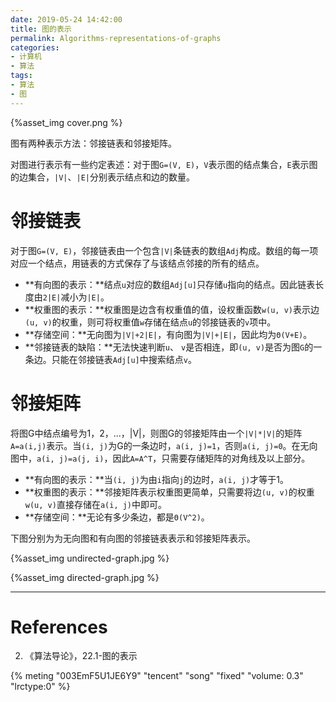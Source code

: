 ```yaml
---
date: 2019-05-24 14:42:00
title: 图的表示
permalink: Algorithms-representations-of-graphs
categories:
- 计算机
- 算法
tags:
- 算法
- 图
---
```


{%asset_img cover.png %}

图有两种表示方法：邻接链表和邻接矩阵。

<!--more-->

对图进行表示有一些约定表述：对于图`G=(V, E)`，`V`表示图的结点集合，`E`表示图的边集合，`|V|`、`|E|`分别表示结点和边的数量。

# 邻接链表

对于图`G=(V, E)`，邻接链表由一个包含`|V|`条链表的数组`Adj`构成。数组的每一项对应一个结点，用链表的方式保存了与该结点邻接的所有的结点。

- **有向图的表示：**结点`u`对应的数组`Adj[u]`只存储`u`指向的结点。因此链表长度由`2|E|`减小为`|E|`。
- **权重图的表示：**权重图是边含有权重值的值，设权重函数`w(u, v)`表示边`(u, v)`的权重，则可将权重值`w`存储在结点`u`的邻接链表的`v`项中。
- **存储空间：**无向图为`|V|+2|E|`，有向图为`|V|+|E|`，因此均为`Θ(V+E)`。
- **邻接链表的缺陷：**无法快速判断`u`、 `v`是否相连，即`(u, v)`是否为图`G`的一条边。只能在邻接链表`Adj[u]`中搜索结点`v`。

# 邻接矩阵

将图G中结点编号为1，2，...，|V|，则图G的邻接矩阵由一个`|V|*|V|`的矩阵`A=a(i,j)`表示。当`(i, j)`为G的一条边时，`a(i, j)=1`，否则`a(i, j)=0`。在无向图中，`a(i, j)=a(j, i)`，因此`A=A^T`，只需要存储矩阵的对角线及以上部分。

- **有向图的表示：**当`(i, j)`为由`i`指向`j`的边时，`a(i, j)`才等于1。
- **权重图的表示：**邻接矩阵表示权重图更简单，只需要将边`(u, v)`的权重`w(u, v)`直接存储在`a(i, j)`中即可。
- **存储空间：**无论有多少条边，都是`Θ(V^2)`。

下图分别为为无向图和有向图的邻接链表表示和邻接矩阵表示。

{%asset_img undirected-graph.jpg %}

{%asset_img directed-graph.jpg %}

---

# References

2. 《算法导论》，22.1-图的表示

<!--时光小偷-孙燕姿-->
{% meting "003EmF5U1JE6Y9" "tencent" "song" "fixed" "volume: 0.3" "lrctype:0" %}

<script type="text/javascript" src="http://cdn.mathjax.org/mathjax/latest/MathJax.js?config=default"></script>